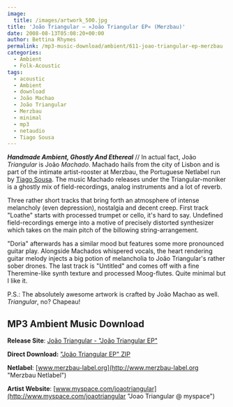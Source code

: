 ```yaml
---
image:
  title: /images/artwork_500.jpg
title: 'João Triangular – »João Triangular EP« (Merzbau)'
date: 2008-08-13T05:08:20+00:00
author: Bettina Rhymes
permalink: /mp3-music-download/ambient/611-joao-triangular-ep-merzbau
categories:
  - Ambient
  - Folk-Acoustic
tags:
  - acoustic
  - Ambient
  - download
  - João Machao
  - João Triangular
  - Merzbau
  - minimal
  - mp3
  - netaudio
  - Tiago Sousa
---
```

***Handmade Ambient, Ghostly And Ethereal*** // In actual fact, João _Triangular_ is João _Machado_. Machado hails from the city of Lisbon and is part of the intimate artist-rooster at Merzbau, the Portuguese Netlabel run by <span class="titulos"><a href="{{ site.url }}{{ site.baseurl }}/mp3-music-download/experimental/595-progresstiago-sousa-the-western-lands-resting-bell">Tiago Sousa</a>. The music Machado releases under the Triangular-moniker is a ghostly mix of field-recordings, analog instruments and a lot of reverb.</span><!--more-->

<!--adsense-->

Three rather short tracks that bring forth an atmosphere of intense melancholy (even depression), nostalgia and decent creep. First track "Loathe" starts with processed trumpet or cello, it's hard to say. Undefined field-recordings emerge into a motive of precisely distorted synthesizer which takes on the main pitch of the billowing string-arrangement.

"Doria" afterwards has a similar mood but features some more pronounced guitar play. Alongside Machados whispered vocals, the heart rendering guitar melody injects a big potion of melancholia to João Triangular's rather sober drones. The last track is "Untitled" and comes off with a fine Theremine-like synth texture and processed Moog-flutes. Quite minimal but I like it.

P.S.: The absolutely awesome artwork is crafted by João Machao as well. _Triangular_, no? Chapeau!

## MP3 Ambient Music Download

**Release Site**: [João Triangular - "João Triangular EP](http://www.merzbau-label.org/merz0034_eng.htm "Joao Triangular @ Merzbau")["](http://www.merzbau-label.org/merz0034_eng.htm "Joao Triangular @ Merzbau")
  
**Direct Download:** ["João Triangular EP" ZIP](http://merzbau-label.org/merz0034/merz0034.zip)
  
**Netlabel**: [www.merzbau-label.org](http://www.merzbau-label.org "Merzbau Netlabel")
  
**Artist Website**: [www.myspace.com/joaotriangular](http://www.myspace.com/joaotriangular "Joao Triangular @ myspace")